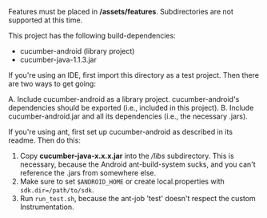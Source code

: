 Features must be placed in **/assets/features**. Subdirectories are not supported at this time.

This project has the following build-dependencies:
* cucumber-android (library project)
* cucumber-java-1.1.3.jar

If you're using an IDE, first import this directory as a test project. Then there are two ways to get going:

A. Include cucumber-android as a library project. cucumber-android's dependencies should be exported (i.e., included in this project).
B. Include cucumber-android.jar and all its dependencies (i.e., the necessary .jars).

If you're using ant, first set up cucumber-android as described in its readme. Then do this:

1. Copy **cucumber-java-x.x.x.jar** into the */libs* subdirectory. This is necessary, because the Android ant-build-system sucks, and you can't reference the .jars from somewhere else.
2. Make sure to set `$ANDROID_HOME` or create local.properties with `sdk.dir=/path/to/sdk`.
3. Run `run_test.sh`, because the ant-job 'test' doesn't respect the custom Instrumentation.
